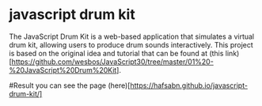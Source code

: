 # javascript drum kit
The JavaScript Drum Kit is a web-based application that simulates a virtual drum kit, allowing users to produce drum sounds interactively. This project is based on the original idea and tutorial that can be found at (this link)[https://github.com/wesbos/JavaScript30/tree/master/01%20-%20JavaScript%20Drum%20Kit].

#Result
you can see the page (here)[https://hafsabn.github.io/javascript-drum-kit/]
